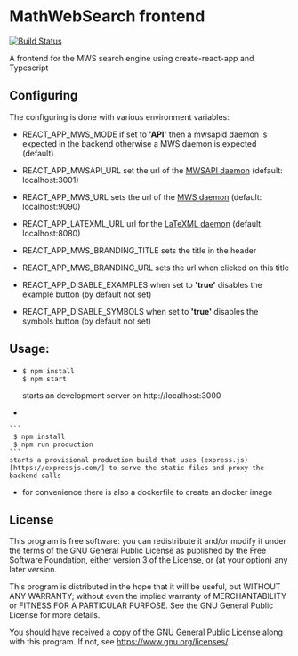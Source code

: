 
# MathWebSearch frontend
[![Build Status](https://travis-ci.org/MathWebSearch/frontend.svg?branch=master)](https://travis-ci.org/MathWebSearch/frontend)

A frontend for the MWS search engine using create-react-app and Typescript

## Configuring
The configuring is done with various environment variables:
  - REACT_APP_MWS_MODE if set to **'API'** then a mwsapid daemon is expected in the backend otherwise a MWS daemon is expected (default)
  - REACT_APP_MWSAPI_URL set the url of the [MWSAPI daemon](https://github.com/MathWebSearch/mwsapi) (default: localhost:3001)
  - REACT_APP_MWS_URL sets the url of the [MWS daemon](https://github.com/MathWebSearch/mws) (default: localhost:9090)
  - REACT_APP_LATEXML_URL url for the [LaTeXML daemon](https://github.com/MathWebSearch/latexml-mws-docker) (default: localhost:8080)

  - REACT_APP_MWS_BRANDING_TITLE sets the title in the header
  - REACT_APP_MWS_BRANDING_URL sets the url when clicked on this title
  - REACT_APP_DISABLE_EXAMPLES when set to **'true'** disables the example button (by default not set)
  - REACT_APP_DISABLE_SYMBOLS when set to **'true'** disables the symbols button (by default not set)

## Usage:
  -
    ```
    $ npm install
    $ npm start
    ```
    starts an development server on http://localhost:3000

   -
    ```
     $ npm install
     $ npm run production
    ```
    starts a provisional production build that uses (express.js)[https://expressjs.com/] to serve the static files and proxy the backend calls

   -
     for convenience there is also a dockerfile to create an docker image


## License

This program is free software: you can redistribute it and/or modify
it under the terms of the GNU General Public License as published by
the Free Software Foundation, either version 3 of the License, or
(at your option) any later version.

This program is distributed in the hope that it will be useful,
but WITHOUT ANY WARRANTY; without even the implied warranty of
MERCHANTABILITY or FITNESS FOR A PARTICULAR PURPOSE.  See the
GNU General Public License for more details.

You should have received a [copy of the GNU General Public License](LICENSE)
along with this program.  If not, see <https://www.gnu.org/licenses/>.

